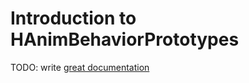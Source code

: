 # Introduction to HAnimBehaviorPrototypes

TODO: write [great documentation](http://jacobian.org/writing/what-to-write/)
